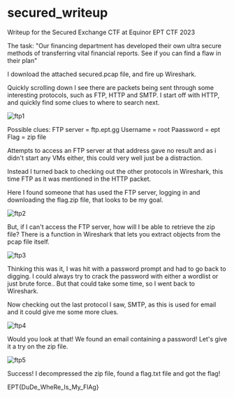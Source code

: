 # secured_writeup
Writeup for the Secured Exchange CTF at Equinor EPT CTF 2023

The task:
  "Our financing department has developed their own ultra secure methods of transferring vital financial reports. See if you can find a flaw in their plan"


I download the attached secured.pcap file, and fire up Wireshark.

Quickly scrolling down I see there are packets being sent through some interesting protocols, such as FTP, HTTP and SMTP.
I start off with HTTP, and quickly find some clues to where to search next.

![ftp1](https://github.com/classynic/secured_writeup/assets/41763600/4930c724-d243-4df5-9b0f-e27184936188)

Possible clues: 
    FTP server = ftp.ept.gg
    Username = root
    Paassword = ept
    Flag = zip file

Attempts to access an FTP server at that address gave no result and as i didn't start any VMs either, this could very well just be a distraction.

Instead I turned back to checking out the other protocols in Wireshark, this time FTP as it was mentioned in the HTTP packet.

Here I found someone that has used the FTP server, logging in and downloading the flag.zip file, that looks to be my goal.

![ftp2](https://github.com/classynic/secured_writeup/assets/41763600/9a8c3dc3-f577-4f1c-803a-711f9c747a2f)

But, if I can't access the FTP server, how will I be able to retrieve the zip file?
There is a function in Wireshark that lets you extract objects from the pcap file itself.

![ftp3](https://github.com/classynic/secured_writeup/assets/41763600/9d7b51bc-2d80-4415-aa14-41ae0db5205e)

Thinking this was it, I was hit with a password prompt and had to go back to digging.
I could always try to crack the password with either a wordlist or just brute force.. But that could take some time, so I went back to Wireshark.

Now checking out the last protocol I saw, SMTP, as this is used for email and it could give me some more clues.

![ftp4](https://github.com/classynic/secured_writeup/assets/41763600/5802c99e-d03a-462f-91fa-5279dd1ae9fb)

Would you look at that! We found an email containing a password! Let's give it a try on the zip file.

![ftp5](https://github.com/classynic/secured_writeup/assets/41763600/32e2fdc8-2bb1-41d9-8ac0-fd3d4f8e9777)


Success! I decompressed the zip file, found a flag.txt file and got the flag!

EPT{DuDe_WheRe_Is_My_FlAg}




